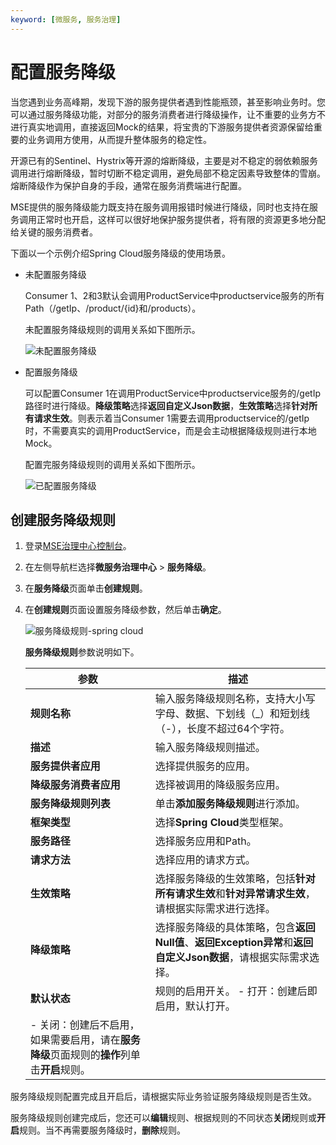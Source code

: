 ```yaml
---
keyword: [微服务, 服务治理]
---
```


# 配置服务降级

当您遇到业务高峰期，发现下游的服务提供者遇到性能瓶颈，甚至影响业务时。您可以通过服务降级功能，对部分的服务消费者进行降级操作，让不重要的业务方不进行真实地调用，直接返回Mock的结果，将宝贵的下游服务提供者资源保留给重要的业务调用方使用，从而提升整体服务的稳定性。

开源已有的Sentinel、Hystrix等开源的熔断降级，主要是对不稳定的弱依赖服务调用进行熔断降级，暂时切断不稳定调用，避免局部不稳定因素导致整体的雪崩。熔断降级作为保护自身的手段，通常在服务消费端进行配置。

MSE提供的服务降级能力既支持在服务调用报错时候进行降级，同时也支持在服务调用正常时也开启，这样可以很好地保护服务提供者，将有限的资源更多地分配给关键的服务消费者。

下面以一个示例介绍Spring Cloud服务降级的使用场景。

-   未配置服务降级

    Consumer 1、2和3默认会调用ProductService中productservice服务的所有Path（/getIp、/product/\{id\}和/products）。

    未配置服务降级规则的调用关系如下图所示。

    ![未配置服务降级](https://static-aliyun-doc.oss-cn-hangzhou.aliyuncs.com/assets/img/zh-CN/0472443061/p176014.png)

-   配置服务降级

    可以配置Consumer 1在调用ProductService中productservice服务的/getIp路径时进行降级。**降级策略**选择**返回自定义Json数据**，**生效策略**选择**针对所有请求生效**。则表示着当Consumer 1需要去调用productservice的/getIp时，不需要真实的调用ProductService，而是会主动根据降级规则进行本地Mock。

    配置完服务降级规则的调用关系如下图所示。

    ![已配置服务降级](https://static-aliyun-doc.oss-cn-hangzhou.aliyuncs.com/assets/img/zh-CN/1472443061/p176015.png)


## 创建服务降级规则

1.  登录[MSE治理中心控制台](https://mse.console.aliyun.com/?spm=a2c4g.11186623.2.13.f90a6a60WiEx0N#/msc/home)。

2.  在左侧导航栏选择**微服务治理中心** \> **服务降级**。

3.  在**服务降级**页面单击**创建规则**。

4.  在**创建规则**页面设置服务降级参数，然后单击**确定**。

    ![服务降级规则-spring cloud](https://static-aliyun-doc.oss-cn-hangzhou.aliyuncs.com/assets/img/zh-CN/5196443061/p176046.png)

    **服务降级规则**参数说明如下。

    |参数|描述|
    |--|--|
    |**规则名称**|输入服务降级规则名称，支持大小写字母、数据、下划线（\_）和短划线（-），长度不超过64个字符。|
    |**描述**|输入服务降级规则描述。|
    |**服务提供者应用**|选择提供服务的应用。|
    |**降级服务消费者应用**|选择被调用的降级服务应用。|
    |**服务降级规则列表**|单击**添加服务降级规则**进行添加。|
    |**框架类型**|选择**Spring Cloud**类型框架。|
    |**服务路径**|选择服务应用和Path。|
    |**请求方法**|选择应用的请求方式。|
    |**生效策略**|选择服务降级的生效策略，包括**针对所有请求生效**和**针对异常请求生效**，请根据实际需求进行选择。|
    |**降级策略**|选择服务降级的具体策略，包含**返回Null值**、**返回Exception异常**和**返回自定义Json数据**，请根据实际需求选择。|
    |**默认状态**|规则的启用开关。    -   打开：创建后即启用，默认打开。
    -   关闭：创建后不启用，如果需要启用，请在**服务降级**页面规则的**操作**列单击**开启**规则。 |


服务降级规则配置完成且开启后，请根据实际业务验证服务降级规则是否生效。

服务降级规则创建完成后，您还可以**编辑**规则、根据规则的不同状态**关闭**规则或**开启**规则。当不再需要服务降级时，**删除**规则。

